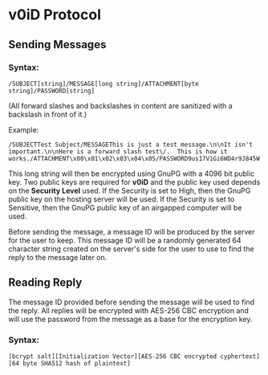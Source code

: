 # v0iD Protocol

## Sending Messages

### Syntax:

```
/SUBJECT[string]/MESSAGE[long string]/ATTACHMENT[byte string]/PASSWORD[string]
```

(All forward slashes and backslashes in content are sanitized with a backslash in front of it.)

Example:

```
/SUBJECTTest Subject/MESSAGEThis is just a test message.\n\nIt isn't important.\n\nHere is a forward slash test\/.  This is how it works./ATTACHMENT\x00\x01\x02\x03\x04\x05/PASSWORD9us17V1Gi6WD4r9J845W
```

This long string will then be encrypted using GnuPG with a 4096 bit public key.  Two public keys are required for **v0iD** and the public key used depends on the **Security Level** used.  If the Security is set to High, then the GnuPG public key on the hosting server will be used.  If the Security is set to Sensitive, then the GnuPG public key of an airgapped computer will be used.

Before sending the message, a message ID will be produced by the server for the user to keep.  This message ID will be a randomly generated 64 character string created on the server's side for the user to use to find the reply to the message later on.

## Reading Reply

The message ID provided before sending the message will be used to find the reply.  All replies will be encrypted with AES-256 CBC encryption and will use the password from the message as a base for the encryption key.

### Syntax:

```
[bcrypt salt][Initialization Vector][AES-256 CBC encrypted cyphertext][64 byte SHA512 hash of plaintext]
```
